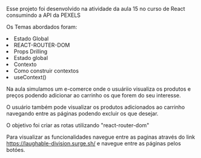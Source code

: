 Esse projeto foi desenvolvido na atividade da aula 15 no curso de React consumindo a API da PEXELS


Os Temas abordados foram:

<li>Estado Global

<li>REACT-ROUTER-DOM

<li>Props Drilling

<li>Estado global

<li>Contexto

<li>Como construir contextos

<li>useContext()

Na aula simulamos um e-comerce onde o usuáriio visualiza os produtos e preços podendo adicionar ao carrinho os que forem do seu interesse.

O usuário também pode visualizar os produtos adicionados ao carrinho navegando entre as páginas podendo excluir os que desejar.

O objetivo foi criar as rotas utilizando "react-router-dom"

Para visualizar as funcionalidades navegue entre as paginas através do link https://laughable-division.surge.sh/ e navegue entre as páginas pelos botóes.

